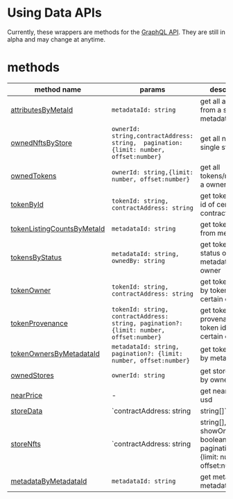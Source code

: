 # Using Data APIs

Currently, these wrappers are methods for the [GraphQL API](https://docs.mintbase.xyz/dev/mintbase-graph). They are still in alpha and may change at anytime.

# methods

| method name | params | description |
|--|--|--|
| [attributesByMetaId](https://github.com/Mintbase/mintbase-js/tree/alpha/packages/data/src/api/attributesByMetaId/README.md) | `metadataId: string`  |get all attributes from a specific metadataId|
| [ownedNftsByStore](https://github.com/Mintbase/mintbase-js/tree/alpha/packages/data/src/api/ownedNftsByStore/README.md) | `ownerId: string,contractAddress: string,  pagination: {limit: number, offset:number}`  |get all nfts from a single store|
| [ownedTokens](https://github.com/Mintbase/mintbase-js/tree/alpha/packages/data/src/api/ownedTokens/README.md) | `ownerId: string,{limit: number, offset:number}` |get all tokens/nfts from a owner|
| [tokenById](https://github.com/Mintbase/mintbase-js/tree/alpha/packages/data/src/api/tokenById/README.md) | `tokenId: string, contractAddress: string` |get token data by id of certain contract|
| [tokenListingCountsByMetaId](https://github.com/Mintbase/mintbase-js/tree/alpha/packages/data/src/api/tokenListingCountsByMetaId/README.md) | `metadataId: string` | get token listings from metadata id |
| [tokensByStatus](https://github.com/Mintbase/mintbase-js/tree/alpha/packages/data/src/api/tokensByStatus/README.md) | `metadataId: string, ownedBy: string` |get token by status on metadataId, and owner|
| [tokenOwner](https://github.com/Mintbase/mintbase-js/tree/alpha/packages/data/src/api/tokenOwner/README.md) | `tokenId: string, contractAddress: string` |get token owner by token id and certain contract|
| [tokenProvenance](https://github.com/Mintbase/mintbase-js/tree/alpha/packages/data/src/api/tokenProvenance/README.md) | `tokenId: string, contractAddress: string, pagination?: {limit: number, offset:number}` |get token provenance by token id and certain contract|
| [tokenOwnersByMetadataId](https://github.com/Mintbase/mintbase-js/tree/alpha/packages/data/src/api/tokenOwnersByMetadataId/README.md) | `metadataId: string, pagination?: {limit: number, offset:number}` |get token owners by metadata id|
| [ownedStores](https://github.com/Mintbase/mintbase-js/tree/alpha/packages/data/src/api/ownedStores/README.md) | `ownerId: string` |get stores owned by owner id|
| [nearPrice](https://github.com/Mintbase/mintbase-js/tree/alpha/packages/data/src/api/nearPrice/README.md) | - |get near price in usd|
| [storeData](https://github.com/Mintbase/mintbase-js/tree/alpha/packages/data/src/api/storeData/README.md) | `contractAddress: string | string[]` |get store data by certain contract or contracts|
| [storeNfts](https://github.com/Mintbase/mintbase-js/tree/alpha/packages/data/src/api/storeNfts/README.md) | `contractAddress: string | string[], showOnlyListed?: boolean, pagination?: {limit: number, offset:number}` |get store nfts by certain contract|
| [metadataByMetadataId](https://github.com/Mintbase/mintbase-js/tree/alpha/packages/data/src/api/metadataByMetadataId/README.md) | `metadataId: string` |get metadata by metadataId|